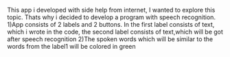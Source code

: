 This app i developed with side help from internet, I wanted to explore this topic. Thats why i decided to develop a program with speech recognition.
1)App consists of 2 labels and 2 buttons. In the first label consists of text, which i wrote in the code, the second label consists of text,which will be got after speech recognition
2)The spoken words which will be similar to the words from the label1 will be colored in green
